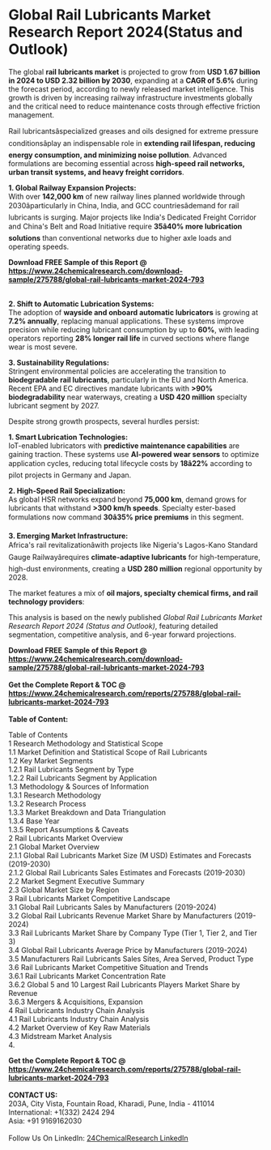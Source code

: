 <h1>Global Rail Lubricants Market Research Report 2024(Status and Outlook)</h1><p>The global <strong>rail lubricants market</strong> is projected to grow from <strong>USD 1.67 billion in 2024 to USD 2.32 billion by 2030</strong>, expanding at a <strong>CAGR of 5.6%</strong> during the forecast period, according to newly released market intelligence. This growth is driven by increasing railway infrastructure investments globally and the critical need to reduce maintenance costs through effective friction management.</p><p>Rail lubricantsâspecialized greases and oils designed for extreme pressure conditionsâplay an indispensable role in <strong>extending rail lifespan, reducing energy consumption, and minimizing noise pollution</strong>. Advanced formulations are becoming essential across <strong>high-speed rail networks, urban transit systems, and heavy freight corridors</strong>.</p><p><strong>1. Global Railway Expansion Projects:</strong><br>
With over <strong>142,000 km</strong> of new railway lines planned worldwide through 2030âparticularly in China, India, and GCC countriesâdemand for rail lubricants is surging. Major projects like India's Dedicated Freight Corridor and China's Belt and Road Initiative require <strong>35â40% more lubrication solutions</strong> than conventional networks due to higher axle loads and operating speeds.</p><div><b>Download FREE Sample of this Report @ 
            <a href="https://www.24chemicalresearch.com/download-sample/275788/global-rail-lubricants-market-2024-793">
            https://www.24chemicalresearch.com/download-sample/275788/global-rail-lubricants-market-2024-793</a></b></div><br><p><strong>2. Shift to Automatic Lubrication Systems:</strong><br>
The adoption of <strong>wayside and onboard automatic lubricators</strong> is growing at <strong>7.2% annually</strong>, replacing manual applications. These systems improve precision while reducing lubricant consumption by up to <strong>60%</strong>, with leading operators reporting <strong>28% longer rail life</strong> in curved sections where flange wear is most severe.</p><p><strong>3. Sustainability Regulations:</strong><br>
Stringent environmental policies are accelerating the transition to <strong>biodegradable rail lubricants</strong>, particularly in the EU and North America. Recent EPA and EC directives mandate lubricants with <strong>&gt;90% biodegradability</strong> near waterways, creating a <strong>USD 420 million</strong> specialty lubricant segment by 2027.</p><p>Despite strong growth prospects, several hurdles persist:</p><p><strong>1. Smart Lubrication Technologies:</strong><br>
IoT-enabled lubricators with <strong>predictive maintenance capabilities</strong> are gaining traction. These systems use <strong>AI-powered wear sensors</strong> to optimize application cycles, reducing total lifecycle costs by <strong>18â22%</strong> according to pilot projects in Germany and Japan.</p><p><strong>2. High-Speed Rail Specialization:</strong><br>
As global HSR networks expand beyond <strong>75,000 km</strong>, demand grows for lubricants that withstand <strong>&gt;300 km/h speeds</strong>. Specialty ester-based formulations now command <strong>30â35% price premiums</strong> in this segment.</p><p><strong>3. Emerging Market Infrastructure:</strong><br>
Africa's rail revitalizationâwith projects like Nigeria's Lagos-Kano Standard Gauge Railwayârequires <strong>climate-adaptive lubricants</strong> for high-temperature, high-dust environments, creating a <strong>USD 280 million</strong> regional opportunity by 2028.</p><p>The market features a mix of <strong>oil majors, specialty chemical firms, and rail technology providers</strong>:</p><p>This analysis is based on the newly published <em>Global Rail Lubricants Market Research Report 2024 (Status and Outlook)</em>, featuring detailed segmentation, competitive analysis, and 6-year forward projections.</p><div><b>Download FREE Sample of this Report @ 
            <a href="https://www.24chemicalresearch.com/download-sample/275788/global-rail-lubricants-market-2024-793">
            https://www.24chemicalresearch.com/download-sample/275788/global-rail-lubricants-market-2024-793</a></b></div><br><div><b>Get the Complete Report & TOC @ 
            <a href="https://www.24chemicalresearch.com/reports/275788/global-rail-lubricants-market-2024-793">
            https://www.24chemicalresearch.com/reports/275788/global-rail-lubricants-market-2024-793</a></b></div><br>
            <b>Table of Content:</b><p>Table of Contents<br />
1 Research Methodology and Statistical Scope<br />
1.1 Market Definition and Statistical Scope of Rail Lubricants<br />
1.2 Key Market Segments<br />
1.2.1 Rail Lubricants Segment by Type<br />
1.2.2 Rail Lubricants Segment by Application<br />
1.3 Methodology & Sources of Information<br />
1.3.1 Research Methodology<br />
1.3.2 Research Process<br />
1.3.3 Market Breakdown and Data Triangulation<br />
1.3.4 Base Year<br />
1.3.5 Report Assumptions & Caveats<br />
2 Rail Lubricants Market Overview<br />
2.1 Global Market Overview<br />
2.1.1 Global Rail Lubricants Market Size (M USD) Estimates and Forecasts (2019-2030)<br />
2.1.2 Global Rail Lubricants Sales Estimates and Forecasts (2019-2030)<br />
2.2 Market Segment Executive Summary<br />
2.3 Global Market Size by Region<br />
3 Rail Lubricants Market Competitive Landscape<br />
3.1 Global Rail Lubricants Sales by Manufacturers (2019-2024)<br />
3.2 Global Rail Lubricants Revenue Market Share by Manufacturers (2019-2024)<br />
3.3 Rail Lubricants Market Share by Company Type (Tier 1, Tier 2, and Tier 3)<br />
3.4 Global Rail Lubricants Average Price by Manufacturers (2019-2024)<br />
3.5 Manufacturers Rail Lubricants Sales Sites, Area Served, Product Type<br />
3.6 Rail Lubricants Market Competitive Situation and Trends<br />
3.6.1 Rail Lubricants Market Concentration Rate<br />
3.6.2 Global 5 and 10 Largest Rail Lubricants Players Market Share by Revenue<br />
3.6.3 Mergers & Acquisitions, Expansion<br />
4 Rail Lubricants Industry Chain Analysis<br />
4.1 Rail Lubricants Industry Chain Analysis<br />
4.2 Market Overview of Key Raw Materials<br />
4.3 Midstream Market Analysis<br />
4.</p><div><b>Get the Complete Report & TOC @ 
            <a href="https://www.24chemicalresearch.com/reports/275788/global-rail-lubricants-market-2024-793">
            https://www.24chemicalresearch.com/reports/275788/global-rail-lubricants-market-2024-793</a></b></div><br><b>CONTACT US:</b><br>
            203A, City Vista, Fountain Road, Kharadi, Pune, India - 411014<br>
            International: +1(332) 2424 294<br>
            Asia: +91 9169162030 <br><br>
            Follow Us On LinkedIn: <a href="https://www.linkedin.com/company/24chemicalresearch/">24ChemicalResearch LinkedIn</a>